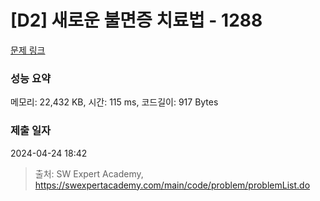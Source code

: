 # [D2] 새로운 불면증 치료법 - 1288 

[문제 링크](https://swexpertacademy.com/main/code/problem/problemDetail.do?contestProbId=AV18_yw6I9MCFAZN) 

### 성능 요약

메모리: 22,432 KB, 시간: 115 ms, 코드길이: 917 Bytes

### 제출 일자

2024-04-24 18:42



> 출처: SW Expert Academy, https://swexpertacademy.com/main/code/problem/problemList.do